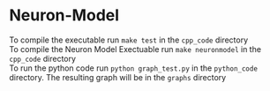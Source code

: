 # Neuron-Model
To compile the executable run `make test` in the `cpp_code` directory \
To compile the Neuron Model Exectuable run `make neuronmodel` in the `cpp_code` directory  \
To run the python code run `python graph_test.py` in the `python_code` directory. The resulting graph will be in the `graphs` directory